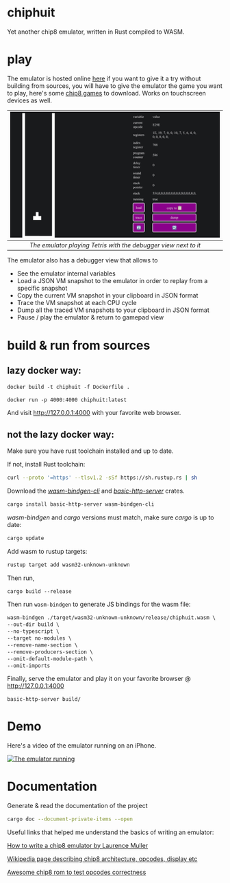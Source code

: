 # chiphuit

Yet another chip8 emulator, written in Rust compiled to WASM.

# play

The emulator is hosted online [here](https://chiphuit.glitch.me/) if you want to give it a try without building from sources, you will have to give the emulator the game you want to play, here's some [chip8 games](https://github.com/kripod/chip8-roms/tree/master/games) to download. Works on touchscreen devices as well.

| ![The emulator with the debugger](assets/emulator_debugger.png) |
|:--:|
| *The emulator playing Tetris with the debugger view next to it* |

The emulator also has a debugger view that allows to

* See the emulator internal variables
* Load a JSON VM snapshot to the emulator in order to replay from a specific snapshot
* Copy the current VM snapshot in your clipboard in JSON format
* Trace the VM snapshot at each CPU cycle
* Dump all the traced VM snapshots to your clipboard in JSON format
* Pause / play the emulator & return to gamepad view

# build & run from sources

## lazy docker way:

```
docker build -t chiphuit -f Dockerfile .
```

```
docker run -p 4000:4000 chiphuit:latest
```

And visit http://127.0.0.1:4000 with your favorite web browser.

## not the lazy docker way:

Make sure you have rust toolchain installed and up to date.

If not, install Rust toolchain:

```bash
curl --proto '=https' --tlsv1.2 -sSf https://sh.rustup.rs | sh
```

Download the _[wasm-bindgen-cli](https://crates.io/crates/wasm-bindgen-cli)_ and _[basic-http-server](https://crates.io/crates/basic-http-server)_ crates.

```bash
cargo install basic-http-server wasm-bindgen-cli
```

_wasm-bindgen_ and _cargo_ versions must match, make sure _cargo_ is up to date:

```bash
cargo update
```

Add wasm to rustup targets:

```bash
rustup target add wasm32-unknown-unknown
```

Then run,

```
cargo build --release
```

Then run `wasm-bindgen` to generate JS bindings for the wasm file:

```
wasm-bindgen ./target/wasm32-unknown-unknown/release/chiphuit.wasm \
--out-dir build \
--no-typescript \
--target no-modules \
--remove-name-section \
--remove-producers-section \
--omit-default-module-path \
--omit-imports
```

Finally, serve the emulator and play it on your favorite browser @ http://127.0.0.1:4000

```
basic-http-server build/
```

# Demo

Here's a video of the emulator running on an iPhone.

[![The emulator running](https://img.youtube.com/vi/Ix_EGr-9nWQ/maxresdefault.jpg)](https://www.youtube.com/watch?v=Ix_EGr-9nWQ)

# Documentation

Generate & read the documentation of the project

```bash
cargo doc --document-private-items --open
```

Useful links that helped me understand the basics of writing an emulator:

[How to write a chip8 emulator by Laurence Muller](https://multigesture.net/articles/how-to-write-an-emulator-chip-8-interpreter/)

[Wikipedia page describing chip8 architecture, opcodes, display etc](https://en.wikipedia.org/wiki/CHIP-8)

[Awesome chip8 rom to test opcodes correctness](https://github.com/corax89/chip8-test-rom)
